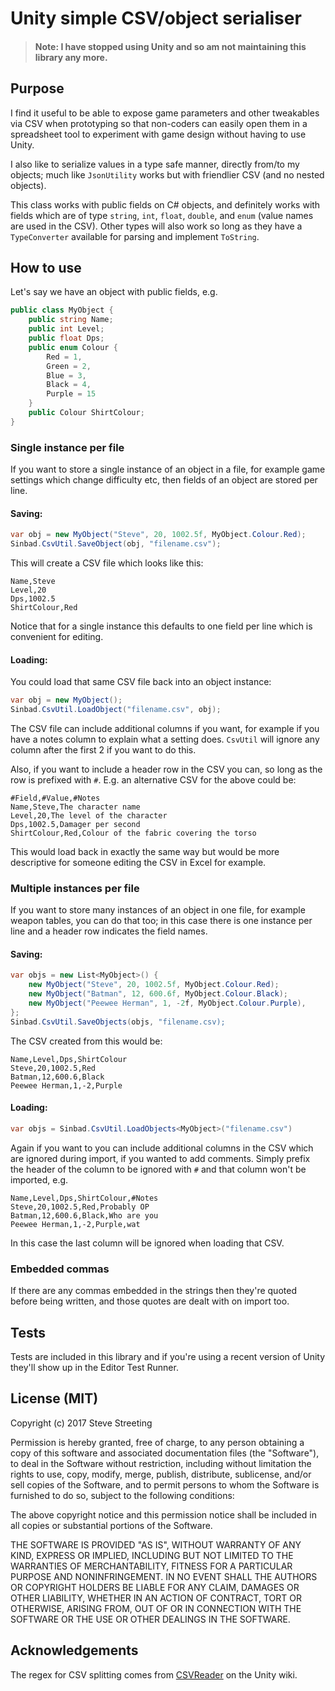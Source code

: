 # Unity simple CSV/object serialiser

> #### Note: I have stopped using Unity and so am not maintaining this library any more.

## Purpose

I find it useful to be able to expose game parameters and other tweakables via
CSV when prototyping so that non-coders can easily open them in a spreadsheet
tool to experiment with game design without having to use Unity.

I also like to serialize values in a type safe manner, directly from/to my
objects; much like `JsonUtility` works but with friendlier CSV (and no nested
objects).

This class works with public fields on C# objects, and definitely works with
fields which are of type `string`, `int`, `float`, `double`, and `enum` (value
names are used in the CSV). Other types will also work so long as they have
a `TypeConverter` available for parsing and implement `ToString`.

## How to use

Let's say we have an object with public fields, e.g.

```c#
public class MyObject {
    public string Name;
    public int Level;
    public float Dps;
    public enum Colour {
        Red = 1,
        Green = 2,
        Blue = 3,
        Black = 4,
        Purple = 15
    }
    public Colour ShirtColour;
}
```

### Single instance per file

If you want to store a single instance of an object in a file, for example game
settings which change difficulty etc, then fields of an object are stored
per line.

#### Saving:
```c#
var obj = new MyObject("Steve", 20, 1002.5f, MyObject.Colour.Red);
Sinbad.CsvUtil.SaveObject(obj, "filename.csv");
```

This will create a CSV file which looks like this:
```
Name,Steve
Level,20
Dps,1002.5
ShirtColour,Red
```

Notice that for a single instance this defaults to one field per line which is
convenient for editing.

#### Loading:

You could load that same CSV file back into an object instance:

```c#
var obj = new MyObject();
Sinbad.CsvUtil.LoadObject("filename.csv", obj);
```

The CSV file can include additional columns if you want, for example if you have
a notes column to explain what a setting does. `CsvUtil` will ignore any column
after the first 2 if you want to do this.

Also, if you want to include a header row in the CSV you can, so long as the
row is prefixed with `#`. E.g. an alternative CSV for the above could be:

```
#Field,#Value,#Notes
Name,Steve,The character name
Level,20,The level of the character
Dps,1002.5,Damager per second
ShirtColour,Red,Colour of the fabric covering the torso
```

This would load back in exactly the same way but would be more descriptive for
someone editing the CSV in Excel for example.

### Multiple instances per file

If you want to store many instances of an object in one file, for example
weapon tables, you can do that too; in this case there is one instance per
line and a header row indicates the field names.

#### Saving:

```c#
var objs = new List<MyObject>() {
    new MyObject("Steve", 20, 1002.5f, MyObject.Colour.Red);
    new MyObject("Batman", 12, 600.6f, MyObject.Colour.Black);
    new MyObject("Peewee Herman", 1, -2f, MyObject.Colour.Purple),
};
Sinbad.CsvUtil.SaveObjects(objs, "filename.csv);
```

The CSV created from this would be:
```
Name,Level,Dps,ShirtColour
Steve,20,1002.5,Red
Batman,12,600.6,Black
Peewee Herman,1,-2,Purple
```

#### Loading:

```c#
var objs = Sinbad.CsvUtil.LoadObjects<MyObject>("filename.csv")
```

Again if you want to you can include additional columns in the CSV which are
ignored during import, if you wanted to add comments. Simply prefix the header
of the column to be ignored with `#` and that column won't be imported, e.g.

```
Name,Level,Dps,ShirtColour,#Notes
Steve,20,1002.5,Red,Probably OP
Batman,12,600.6,Black,Who are you
Peewee Herman,1,-2,Purple,wat
```

In this case the last column will be ignored when loading that CSV.

### Embedded commas

If there are any commas embedded in the strings then they're quoted before being
written, and those quotes are dealt with on import too.

## Tests

Tests are included in this library and if you're using a recent version of
Unity they'll show up in the Editor Test Runner.

## License (MIT)

Copyright (c) 2017 Steve Streeting

Permission is hereby granted, free of charge, to any person obtaining a copy
of this software and associated documentation files (the "Software"), to deal
in the Software without restriction, including without limitation the rights
to use, copy, modify, merge, publish, distribute, sublicense, and/or sell
copies of the Software, and to permit persons to whom the Software is
furnished to do so, subject to the following conditions:

The above copyright notice and this permission notice shall be included in all
copies or substantial portions of the Software.

THE SOFTWARE IS PROVIDED "AS IS", WITHOUT WARRANTY OF ANY KIND, EXPRESS OR
IMPLIED, INCLUDING BUT NOT LIMITED TO THE WARRANTIES OF MERCHANTABILITY,
FITNESS FOR A PARTICULAR PURPOSE AND NONINFRINGEMENT. IN NO EVENT SHALL THE
AUTHORS OR COPYRIGHT HOLDERS BE LIABLE FOR ANY CLAIM, DAMAGES OR OTHER
LIABILITY, WHETHER IN AN ACTION OF CONTRACT, TORT OR OTHERWISE, ARISING FROM,
OUT OF OR IN CONNECTION WITH THE SOFTWARE OR THE USE OR OTHER DEALINGS IN THE
SOFTWARE.

## Acknowledgements

The regex for CSV splitting comes from [CSVReader](http://wiki.unity3d.com/index.php?title=CSVReader)
on the Unity wiki.

